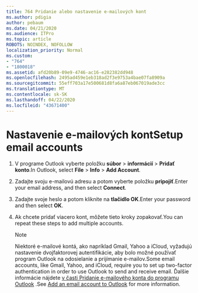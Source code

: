 ```yaml
---
title: 764 Pridanie alebo nastavenie e-mailových kont
ms.author: pdigia
author: pebaum
ms.date: 04/21/2020
ms.audience: ITPro
ms.topic: article
ROBOTS: NOINDEX, NOFOLLOW
localization_priority: Normal
ms.custom:
- "764"
- "1800018"
ms.assetid: afd20b89-09e9-4746-ac16-e282382dd948
ms.openlocfilehash: 2495ad459e1eb318ad2f3e9753a4bae07fa8909a
ms.sourcegitcommit: 55eff703a17e500681d8fa6a87eb067019ade3cc
ms.translationtype: MT
ms.contentlocale: sk-SK
ms.lasthandoff: 04/22/2020
ms.locfileid: "43671400"
---
```

# <a name="setup-email-accounts"></a><span data-ttu-id="c8303-102">Nastavenie e-mailových kont</span><span class="sxs-lookup"><span data-stu-id="c8303-102">Setup email accounts</span></span>

1. <span data-ttu-id="c8303-103">V programe Outlook vyberte položku **súbor** > **informácií** > **Pridať konto**.</span><span class="sxs-lookup"><span data-stu-id="c8303-103">In Outlook, select **File** > **Info** > **Add Account**.</span></span>

2. <span data-ttu-id="c8303-104">Zadajte svoju e-mailovú adresu a potom vyberte položku **pripojiť**.</span><span class="sxs-lookup"><span data-stu-id="c8303-104">Enter your email address, and then select **Connect**.</span></span>

3. <span data-ttu-id="c8303-105">Zadajte svoje heslo a potom kliknite na **tlačidlo OK**.</span><span class="sxs-lookup"><span data-stu-id="c8303-105">Enter your password and then select **OK**.</span></span>

4. <span data-ttu-id="c8303-106">Ak chcete pridať viacero kont, môžete tieto kroky zopakovať.</span><span class="sxs-lookup"><span data-stu-id="c8303-106">You can repeat these steps to add multiple accounts.</span></span>

    > [!NOTE]
    > <span data-ttu-id="c8303-107">Niektoré e-mailové kontá, ako napríklad Gmail, Yahoo a iCloud, vyžadujú nastavenie dvojfaktorovej autentifikácie, aby bolo možné používať program Outlook na odosielanie a prijímanie e-mailov.</span><span class="sxs-lookup"><span data-stu-id="c8303-107">Some email accounts, like Gmail, Yahoo, and iCloud, require you to set up two-factor authentication in order to use Outlook to send and receive email.</span></span> <span data-ttu-id="c8303-108">Ďalšie informácie nájdete [v časti Pridanie e-mailového konta do programu Outlook](https://support.office.com/article/6e27792a-9267-4aa4-8bb6-c84ef146101b.aspx) .</span><span class="sxs-lookup"><span data-stu-id="c8303-108">See [Add an email account to Outlook](https://support.office.com/article/6e27792a-9267-4aa4-8bb6-c84ef146101b.aspx) for more information.</span></span>
  